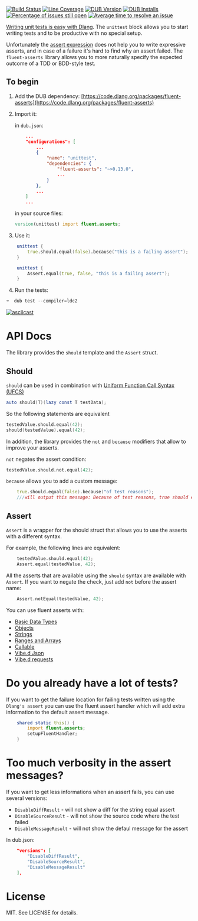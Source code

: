 [![Build Status](https://travis-ci.org/gedaiu/fluent-asserts.svg?branch=master)](https://travis-ci.org/gedaiu/fluent-asserts)
[![Line Coverage](https://szabobogdan3.gitlab.io/fluent-asserts-coverage/coverage-shield.svg)](https://szabobogdan3.gitlab.io/fluent-asserts-coverage/)
[![DUB Version](https://img.shields.io/dub/v/fluent-asserts.svg)](https://code.dlang.org/packages/fluent-asserts)
[![DUB Installs](https://img.shields.io/dub/dt/fluent-asserts.svg)](https://code.dlang.org/packages/fluent-asserts)
[![Percentage of issues still open](http://isitmaintained.com/badge/open/gedaiu/fluent-asserts.svg)](http://isitmaintained.com/project/gedaiu/fluent-asserts "Percentage of issues still open")
[![Average time to resolve an issue](http://isitmaintained.com/badge/resolution/gedaiu/fluent-asserts.svg)](http://isitmaintained.com/project/gedaiu/fluent-asserts "Average time to resolve an issue")

[Writing unit tests is easy with Dlang](https://dlang.org/spec/unittest.html). The `unittest` block allows you to start writing tests and to be productive with no special setup.

Unfortunately the [assert expression](https://dlang.org/spec/expression.html#AssertExpression) does not help you to write expressive asserts, and in case of a failure it's hard to find why an assert failed. The `fluent-asserts` library allows you to more naturally specify the expected outcome of a TDD or BDD-style test.

## To begin

1. Add the DUB dependency:
[https://code.dlang.org/packages/fluent-asserts](https://code.dlang.org/packages/fluent-asserts)

2. Import it:

    in `dub.json`:
    ```json
        ...
        "configurations": [
            ...
            {
                "name": "unittest",
                "dependencies": {
                    "fluent-asserts": "~>0.13.0",
                    ...
                }
            },
            ...
        ]
        ...
    ```

    in your source files:
    ```D
    version(unittest) import fluent.asserts;
    ```

3. Use it:
```D
    unittest {
        true.should.equal(false).because("this is a failing assert");
    }

    unittest {
        Assert.equal(true, false, "this is a failing assert");
    }
```

4. Run the tests:
```D
➜  dub test --compiler=ldc2
```

[![asciicast](https://asciinema.org/a/9x0suc3hanpe67uegtster7o1.png)](https://asciinema.org/a/9x0suc3hanpe67uegtster7o1)

# API Docs

The library provides the `should` template and the `Assert` struct.

## Should

`should` can be used in combination with [Uniform Function Call Syntax (UFCS)](https://dlang.org/spec/function.html#pseudo-member)

```D
auto should(T)(lazy const T testData);
```

So the following statements are equivalent

```D
testedValue.should.equal(42);
should(testedValue).equal(42);
```

In addition, the library provides the `not` and `because` modifiers that allow to improve your asserts.

`not` negates the assert condition:

```D
testedValue.should.not.equal(42);
```

`because` allows you to add a custom message:

```D
    true.should.equal(false).because("of test reasons");
    ///will output this message: Because of test reasons, true should equal `false`.
```

## Assert

`Assert` is a wrapper for the should struct that allows you to use the asserts with a different syntax.

For example, the following lines are equivalent:
```D
    testedValue.should.equal(42);
    Assert.equal(testedValue, 42);
```

All the asserts that are available using the `should` syntax are available with `Assert`. If you want to negate the check,
just add `not` before the assert name:

```D
    Assert.notEqual(testedValue, 42);
```

You can use fluent asserts with:

- [Basic Data Types](api/basic.md)
- [Objects](api/objects.md)
- [Strings](api/strings.md)
- [Ranges and Arrays](api/ranges.md)
- [Callable](api/callable.md)
- [Vibe.d Json](api/vibe-json.md)
- [Vibe.d requests](api/vibe-requests.md)

# Do you already have a lot of tests?

If you want to get the failure location for failing tests written using the `Dlang's assert` you can use the
fluent assert handler which will add extra information to the default assert message.

```D
    shared static this() {
        import fluent.asserts;
        setupFluentHandler;
    }
```

# Too much verbosity in the assert messages?

If you want to get less informations when an assert fails, you can use several versions:


- `DisableDiffResult` - will not show a diff for the string equal assert
- `DisableSourceResult` - will not show the source code where the test failed
- `DisableMessageResult` - will not show the defaul message for the assert

In dub.json:
```json
    "versions": [
        "DisableDiffResult",
        "DisableSourceResult",
        "DisableMessageResult"
    ],
```

# License

MIT. See LICENSE for details.
